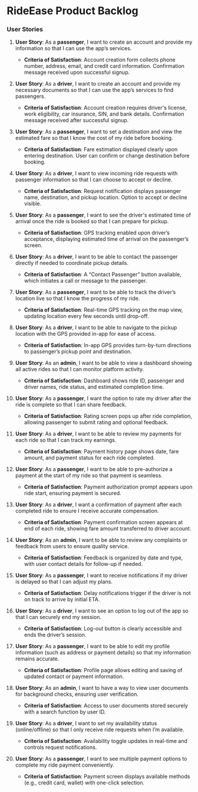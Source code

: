 # RideEase Product Backlog

### User Stories

1. **User Story**: As a **passenger**, I want to create an account and provide my information so that I can use the app’s services.
   - **Criteria of Satisfaction**: Account creation form collects phone number, address, email, and credit card information. Confirmation message received upon successful signup. 

2. **User Story**: As a **driver**, I want to create an account and provide my necessary documents so that I can use the app’s services to find passengers.
   - **Criteria of Satisfaction**: Account creation requires driver's license, work eligibility, car insurance, SIN, and bank details. Confirmation message received after successful signup.

3. **User Story**: As a **passenger**, I want to set a destination and view the estimated fare so that I know the cost of my ride before booking.
   - **Criteria of Satisfaction**: Fare estimation displayed clearly upon entering destination. User can confirm or change destination before booking.

4. **User Story**: As a **driver**, I want to view incoming ride requests with passenger information so that I can choose to accept or decline.
   - **Criteria of Satisfaction**: Request notification displays passenger name, destination, and pickup location. Option to accept or decline visible.

5. **User Story**: As a **passenger**, I want to see the driver's estimated time of arrival once the ride is booked so that I can prepare for pickup.
   - **Criteria of Satisfaction**: GPS tracking enabled upon driver’s acceptance, displaying estimated time of arrival on the passenger’s screen.

6. **User Story**: As a **driver**, I want to be able to contact the passenger directly if needed to coordinate pickup details.
   - **Criteria of Satisfaction**: A “Contact Passenger” button available, which initiates a call or message to the passenger.

7. **User Story**: As a **passenger**, I want to be able to track the driver’s location live so that I know the progress of my ride.
   - **Criteria of Satisfaction**: Real-time GPS tracking on the map view, updating location every few seconds until drop-off.

8. **User Story**: As a **driver**, I want to be able to navigate to the pickup location with the GPS provided in-app for ease of access.
   - **Criteria of Satisfaction**: In-app GPS provides turn-by-turn directions to passenger’s pickup point and destination.

9. **User Story**: As an **admin**, I want to be able to view a dashboard showing all active rides so that I can monitor platform activity.
   - **Criteria of Satisfaction**: Dashboard shows ride ID, passenger and driver names, ride status, and estimated completion time.

10. **User Story**: As a **passenger**, I want the option to rate my driver after the ride is complete so that I can share feedback.
    - **Criteria of Satisfaction**: Rating screen pops up after ride completion, allowing passenger to submit rating and optional feedback.

11. **User Story**: As a **driver**, I want to be able to review my payments for each ride so that I can track my earnings.
    - **Criteria of Satisfaction**: Payment history page shows date, fare amount, and payment status for each ride completed.

12. **User Story**: As a **passenger**, I want to be able to pre-authorize a payment at the start of my ride so that payment is seamless.
    - **Criteria of Satisfaction**: Payment authorization prompt appears upon ride start, ensuring payment is secured.

13. **User Story**: As a **driver**, I want a confirmation of payment after each completed ride to ensure I receive accurate compensation.
    - **Criteria of Satisfaction**: Payment confirmation screen appears at end of each ride, showing fare amount transferred to driver account.

14. **User Story**: As an **admin**, I want to be able to review any complaints or feedback from users to ensure quality service.
    - **Criteria of Satisfaction**: Feedback is organized by date and type, with user contact details for follow-up if needed.

15. **User Story**: As a **passenger**, I want to receive notifications if my driver is delayed so that I can adjust my plans.
    - **Criteria of Satisfaction**: Delay notifications trigger if the driver is not on track to arrive by initial ETA.

16. **User Story**: As a **driver**, I want to see an option to log out of the app so that I can securely end my session.
    - **Criteria of Satisfaction**: Log-out button is clearly accessible and ends the driver’s session.

17. **User Story**: As a **passenger**, I want to be able to edit my profile information (such as address or payment details) so that my information remains accurate.
    - **Criteria of Satisfaction**: Profile page allows editing and saving of updated contact or payment information.

18. **User Story**: As an **admin**, I want to have a way to view user documents for background checks, ensuring user verification.
    - **Criteria of Satisfaction**: Access to user documents stored securely with a search function by user ID.

19. **User Story**: As a **driver**, I want to set my availability status (online/offline) so that I only receive ride requests when I’m available.
    - **Criteria of Satisfaction**: Availability toggle updates in real-time and controls request notifications.

20. **User Story**: As a **passenger**, I want to see multiple payment options to complete my ride payment conveniently.
    - **Criteria of Satisfaction**: Payment screen displays available methods (e.g., credit card, wallet) with one-click selection.